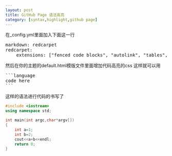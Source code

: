 ```yaml
---
layout: post
title: GitHub Page 语法高亮
category: [syntax,highlight,github page]
---
```


在_config.yml里面加入下面这一行

<pre>
markdown: redcarpet
redcarpet:
    extensions: ["fenced_code_blocks", "autolink", "tables", "strikethrough"]
</pre>

然后在你的主题的default.html模版文件里面增加代码高亮的css
这样就可以用

<pre>
```language
code here
```
</pre>

这样的语法进行代码的书写了


```c++
#include <iostream>
using namespace std;

int main(int argc,char*argv[])
{
	int a=1;
	int b=2;
	cout<<a+b<<endl;
	return 0;
}

```
